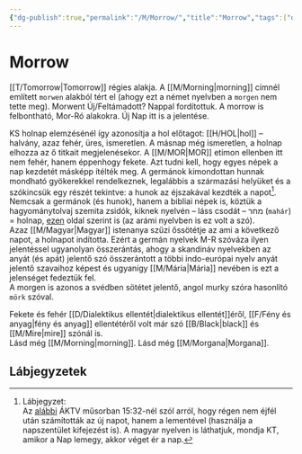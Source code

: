 ```yaml
---
{"dg-publish":true,"permalink":"/M/Morrow/","title":"Morrow","tags":["dg_uploaded"],"created":"2023-10-20T12:56","updated":"2023-10-25T01:58"}
---
```



# Morrow

[[T/Tomorrow\|Tomorrow]] régies alakja. A [[M/Morning\|morning]] címnél említett `morwen` alakból tért el (ahogy ezt a német nyelvben a `morgen` nem tette meg). Morwent Új/Feltámadott? Nappal fordítottuk. A morrow is felbontható, Mor-Ró alakokra. Új Nap itt is a jelentése.

KS holnap elemzésénél így azonosítja a hol előtagot: [[H/HOL\|hol]] – halvány, azaz fehér, üres, ismeretlen. A másnap még ismeretlen, a holnap elhozza az ő titkait megjelenésekor. A [[M/MOR\|MOR]] etimon ellenben itt nem fehér, hanem éppenhogy fekete. Azt tudni kell, hogy egyes népek a nap kezdetét másképp ítélték meg. A germánok kimondottan hunnak mondható gyökerekkel rendelkeznek, legalábbis a származási helyüket és a szókincsük egy részét tekintve: a hunok az éjszakával kezdték a napot[^1].  
Nemcsak a germánok (és hunok), hanem a bibliai népek is, köztük a hagyománytolvaj szemita zsidók, kiknek nyelvén – láss csodát – מחר (`mahár`) = holnap, [ezen](https://en.m.wiktionary.org/wiki/מחר) oldal szerint is (az arámi nyelvben is ez volt a szó).  
Azaz [[M/Magyar\|Magyar]] istenanya szűzi őssötétje az ami a következő napot, a holnapot indította. Ezért a germán nyelvek M-R szóváza ilyen jelentéssel ugyanolyan összerántás, ahogy a skandináv nyelvekben az anyát (és apát) jelentő szó összerántott a többi indo-európai nyelv anyát jelentő szavaihoz képest és ugyanígy [[M/Mária\|Mária]] nevében is ezt a jelenséget fedeztük fel.  
A morgen is azonos a svédben sötétet jelentő, angol murky szóra hasonlító `mörk` szóval.  

Fekete és fehér [[D/Dialektikus ellentét\|dialektikus ellentét]]éről, [[F/Fény és anyag\|fény és anyag]] ellentétéről volt már szó [[B/Black\|black]] és [[M/Mire\|mire]] szónál is.  
Lásd még [[M/Morning\|morning]]. Lásd még [[M/Morgana\|Morgana]].  

## Lábjegyzetek

[^1]: Lábjegyzet:  
Az [alábbi](https://youtu.be/Qg_XPKAHD44) ÁKTV műsorban 15:32-nél szól arról, hogy régen nem éjfél után számították az új napot, hanem a lementével (használja a napszentület kifejezést is). A magyar nyelven is láthatjuk, mondja KT, amikor a Nap lemegy, akkor véget ér a nap.  
